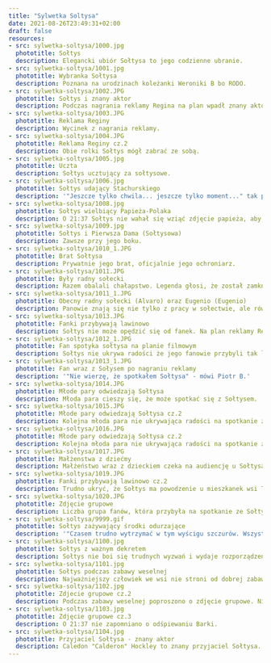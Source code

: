 ```yaml
---
title: "Sylwetka Soltysa"
date: 2021-08-26T23:49:31+02:00
draft: false
resources:
- src: sylwetka-soltysa/1000.jpg
  phototitle: Sołtys
  description: Elegancki ubiór Sołtysa to jego codzienne ubranie.
- src: sylwetka-soltysa/1001.jpg
  phototitle: Wybranka Sołtysa
  description: Poznana na urodzinach koleżanki Weroniki B bo RODO.
- src: sylwetka-soltysa/1002.JPG
  phototitle: Sołtys i znany aktor
  description: Podczas nagrania reklamy Regina na plan wpadł znany aktor aby dać cenne wskazówki.
- src: sylwetka-soltysa/1003.JPG
  phototitle: Reklama Reginy
  description: Wycinek z nagrania reklamy.
- src: sylwetka-soltysa/1004.JPG
  phototitle: Reklama Reginy cz.2
  description: Obie rolki Sołtys mógł zabrać ze sobą.
- src: sylwetka-soltysa/1005.jpg
  phototitle: Uczta
  description: Sołtys ucztujący za sołtysowe.
- src: sylwetka-soltysa/1006.jpg
  phototitle: Sołtys udający Stachurskiego
  description: '"Jeszcze tylko chwila... jeszcze tylko moment..." tak powiedział Sołtys.'
- src: sylwetka-soltysa/1008.jpg
  phototitle: Sołtys wielbiący Papieża-Polaka
  description: O 21:37 Sołtys nie wahał się wziąć zdjęcie papieża, aby pokazać swoje uwielbienie dla jego osoby.
- src: sylwetka-soltysa/1009.jpg
  phototitle: Sołtys i Pierwsza Dama (Sołtysowa)
  description: Zawsze przy jego boku.
- src: sylwetka-soltysa/1010_1.JPG
  phototitle: Brat Sołtysa
  description: Prywatnie jego brat, oficjalnie jego ochroniarz.
- src: sylwetka-soltysa/1011.JPG
  phototitle: Były radny sołecki
  description: Razem obalali chałapstwo. Legenda głosi, że został zamknięty w garażu celowo (przez Sołtysa).
- src: sylwetka-soltysa/1011_1.JPG
  phototitle: Obecny radny sołecki (Alvaro) oraz Eugenio (Eugenio)
  description: Panowie znają się nie tylko z pracy w sołectwie, ale również z planu filmowego Andrzej Kiełbasa III.
- src: sylwetka-soltysa/1013.JPG
  phototitle: Fanki przybywają lawinowo
  description: Sołtys nie może opędzić się od fanek. Na plan reklamy Reginy przybyło ich tysiące.
- src: sylwetka-soltysa/1012_1.JPG
  phototitle: Fan spotyka sołtysa na planie filmowym
  description: Sołtys nie ukrywa radości że jego fanowie przybyli tak licznie.
- src: sylwetka-soltysa/1013_1.JPG
  phototitle: Fan wraz z Sołysem po nagraniu reklamy
  description: '"Nie wierzę, że spotkałem Sołtysa" - mówi Piotr B.'
- src: sylwetka-soltysa/1014.JPG
  phototitle: Młode pary odwiedzają Sołtysa
  description: Młoda para cieszy się, że może spotkać się z Sołtysem.
- src: sylwetka-soltysa/1015.JPG
  phototitle: Młode pary odwiedzają Sołtysa cz.2
  description: Kolejna młoda para nie ukrywająca radości na spotkanie z Sołtysem.
- src: sylwetka-soltysa/1016.JPG
  phototitle: Młode pary odwiedzają Sołtysa cz.2
  description: Kolejna młoda para nie ukrywająca radości na spotkanie z Sołtysem.
- src: sylwetka-soltysa/1017.JPG
  phototitle: Małżenstwa z dziećmy
  description: Małżeństwo wraz z dzieckiem czeka na audiencję u Sołtysa. Krótka wymiana zdań może pomoc im w dalszej drodze życiowej.
- src: sylwetka-soltysa/1019.JPG
  phototitle: Fanki przybywają lawinowo cz.2
  description: Trudno ukryć, że Sołtys ma powodzenie u mieszkanek wsi Trynosy-Osiedle. Ale jak widać, jego sława wykracza poza granice tej pięknej miejscowości.
- src: sylwetka-soltysa/1020.JPG
  phototitle: Zdjęcie grupowe
  description: Liczba grupa fanów, która przybyła na spotkanie ze Sołtysem doczekała się wspólnego zdjęcia.
- src: sylwetka-soltysa/9999.gif
  phototitle: Sołtys zażywający środki odurzające
  description: '"Czasem trudno wytrzymać w tym wyścigu szczurów. Wszystko jest dla ludzi" - powiedział Sołtys.'
- src: sylwetka-soltysa/1100.jpg
  phototitle: Sołtys z ważnym dekretem
  description: Sołtys nie boi się trudnych wyzwań i wydaje rozporządzenia tak, aby mieszkańcom wsi żyło się lepiej.
- src: sylwetka-soltysa/1101.jpg
  phototitle: Sołtys podczas zabawy weselnej
  description: Najważniejszy człowiek we wsi nie stroni od dobrej zabawy. To człowiek otwarty i lubiący troszkę poszaleć (oczywiście rozsądnie).
- src: sylwetka-soltysa/1102.jpg
  phototitle: Zdjecie grupowe cz.2
  description: Podczas zabawy weselnej poproszono o zdjęcie grupowe. Nie mogło zabraknąć również Sołtysa.
- src: sylwetka-soltysa/1103.jpg
  phototitle: Zdjęcie grupowe cz.3
  description: O 21:37 nie zapomniano o odśpiewaniu Barki.
- src: sylwetka-soltysa/1104.jpg
  phototitle: Przyjaciel Sołtysa - znany aktor
  description: Caledon "Calderon" Hockley to znany przyjaciel Sołtysa. Panowie spotykają się często na różnego rodzaju bankietach oraz imprezach okolicznościowych.
---
```


